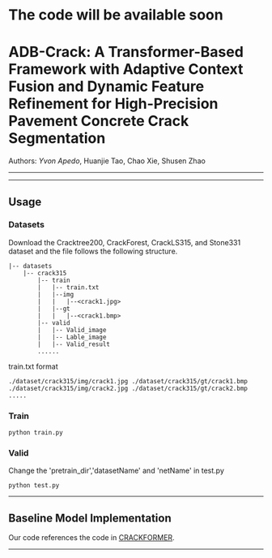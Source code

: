 # The code will be available soon
#  ADB-Crack: A Transformer-Based Framework with Adaptive Context Fusion and Dynamic Feature Refinement for High-Precision Pavement Concrete Crack Segmentation


Authors: *Yvon Apedo*, Huanjie Tao, Chao Xie, Shusen Zhao 

---


---

## Usage
### Datasets
Download the Cracktree200, CrackForest, CrackLS315, and Stone331 dataset and the file follows the following structure.

```
|-- datasets
    |-- crack315
        |-- train
        |   |-- train.txt
        |   |--img
        |   |   |--<crack1.jpg>
        |   |--gt
        |   |   |--<crack1.bmp>
        |-- valid
        |   |-- Valid_image
        |   |-- Lable_image
        |   |-- Valid_result
        ......
```

train.txt format
```
./dataset/crack315/img/crack1.jpg ./dataset/crack315/gt/crack1.bmp
./dataset/crack315/img/crack2.jpg ./dataset/crack315/gt/crack2.bmp
.....
```
### Train

```
python train.py
```
### Valid

Change the 'pretrain_dir','datasetName' and 'netName' in test.py

```
python test.py
```

---
## Baseline Model Implementation

Our code references the code in [CRACKFORMER](https://github.com/LouisNUST/CrackFormer-II).

---

